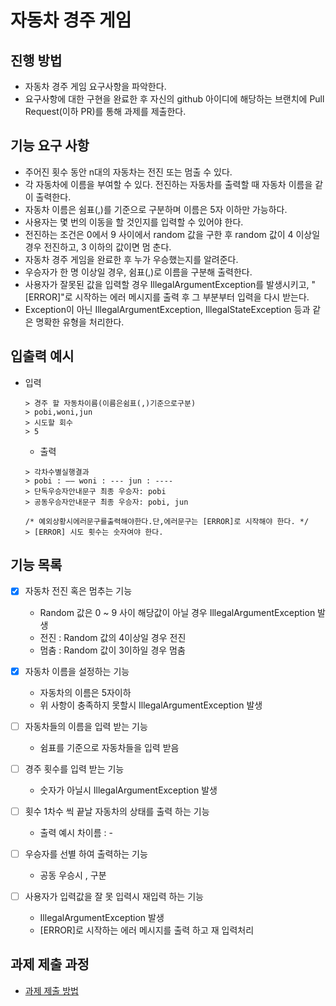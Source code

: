 # 자동차 경주 게임
## 진행 방법
* 자동차 경주 게임 요구사항을 파악한다.
* 요구사항에 대한 구현을 완료한 후 자신의 github 아이디에 해당하는 브랜치에 Pull Request(이하 PR)를 통해 과제를 제출한다.



## 기능 요구 사항
  * 주어진 횟수 동안 n대의 자동차는 전진 또는 멈출 수 있다.
  * 각 자동차에 이름을 부여할 수 있다. 전진하는 자동차를 출력할 때 자동차 이름을 같이 출력한다.
  * 자동차 이름은 쉼표(,)를 기준으로 구분하며 이름은 5자 이하만 가능하다.
  * 사용자는 몇 번의 이동을 할 것인지를 입력할 수 있어야 한다.
  * 전진하는 조건은 0에서 9 사이에서 random 값을 구한 후 random 값이 4 이상일 경우 전진하고, 3 이하의 값이면 멈
    춘다.
  * 자동차 경주 게임을 완료한 후 누가 우승했는지를 알려준다.
  * 우승자가 한 명 이상일 경우, 쉼표(,)로 이름을 구분해 출력한다.
  * 사용자가 잘못된 값을 입력할 경우 IllegalArgumentException를 발생시키고, "[ERROR]"로 시작하는 에러 메시지를
    출력 후 그 부분부터 입력을 다시 받는다.
  * Exception이 아닌 IllegalArgumentException, IllegalStateException 등과 같은 명확한 유형을 처리한다.

## 입출력 예시 
* 입력
    ```text
    > 경주 할 자동차이름(이름은쉼표(,)기준으로구분) 
    > pobi,woni,jun
    > 시도할 회수
    > 5 
    ```
  
  * 출력 
  ```text
  > 각차수별실행결과
  > pobi : —— woni : --- jun : ----
  > 단독우승자안내문구 최종 우승자: pobi
  > 공동우승자안내문구 최종 우승자: pobi, jun
  
  /* 예외상황시에러문구를출력해야한다.단,에러문구는 [ERROR]로 시작해야 한다. */
  > [ERROR] 시도 횟수는 숫자여야 한다.
   ```
## 기능 목록

- [X] 자동차 전진 혹은 멈추는 기능 
    * Random 값은 0 ~ 9 사이 해당값이 아닐 경우 IllegalArgumentException 발생  
    * 전진 : Random 값의 4이상일 경우 전진
    * 멈춤 : Random 값이 3이하일 경우 멈춤 
  
- [X] 자동차 이름을 설정하는 기능 
    * 자동차의 이름은 5자이하
    * 위 사항이 충족하지 못할시 IllegalArgumentException 발생
  
- [ ] 자동차들의 이름을 입력 받는 기능 
    * 쉼표를 기준으로 자동차들을 입력 받음 

- [ ] 경주 횟수를 입력 받는 기능
    * 숫자가 아닐시 IllegalArgumentException 발생

- [ ] 횟수 1차수 씩 끝날 자동차의 상태를 출력 하는 기능 
    * 출력 예시 차이름 : -
  
- [ ] 우승자를 선별 하여 출력하는 기능
  * 공동 우승시 , 구분 

- [ ] 사용자가 입력값을 잘 못 입력시 재입력 하는 기능 
  - IllegalArgumentException 발생
  - [ERROR]로 시작하는 에러 메시지를 출력 하고 재 입력처리
  
  
## 과제 제출 과정
* [과제 제출 방법](https://github.com/next-step/nextstep-docs/tree/master/precourse)
